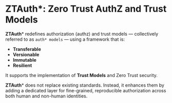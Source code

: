 # ZTAuth*: Zero Trust AuthZ and Trust Models

**ZTAuth*** redefines authorization (authz) and trust models — collectively referred to as `auth* models` — using a framework that is:

- **Transferable**
- **Versionable**
- **Immutable**
- **Resilient**

It supports the implementation of **Trust Models** and Zero Trust security.

**ZTAuth*** does not replace existing standards. Instead, it enhances them by adding a dedicated layer for fine-grained, reproducible authorization across both human and non-human identities.

